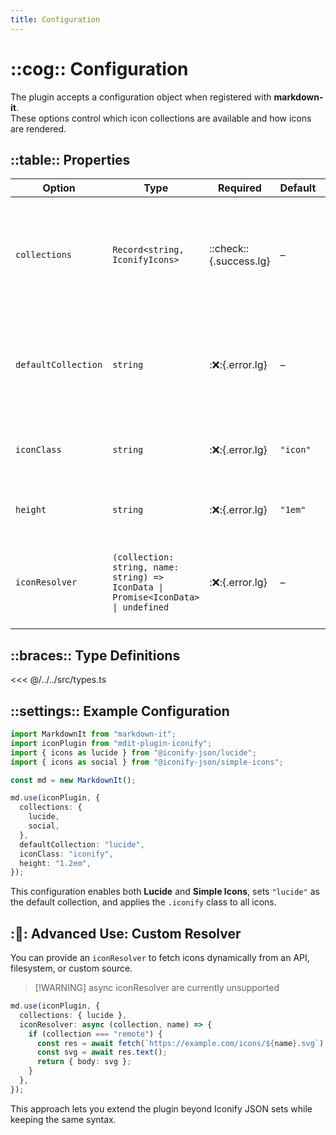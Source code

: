 ```yaml
---
title: Configuration
---
```


# ::cog:: Configuration

The plugin accepts a configuration object when registered with **markdown-it**.  
These options control which icon collections are available and how icons are rendered.

## ::table:: Properties

| Option              | Type                                                                               | Required                 | Default  | Description                                                                                 |
|---------------------|------------------------------------------------------------------------------------|--------------------------|----------|---------------------------------------------------------------------------------------------|
| `collections`       | `Record<string, IconifyIcons>`                                                     | ::check::{.success.lg} | –        | Defines available icon sets. Each key is a collection name mapped to its Iconify JSON data. |
| `defaultCollection` | `string`                                                                           | ::x::{.error.lg}       | –        | Sets a fallback collection. Icons without an explicit collection-name use this.             |
| `iconClass`         | `string`                                                                           | ::x::{.error.lg}       | `"icon"` | Base CSS class applied to every rendered icon.                                              |
| `height`            | `string`                                                                           | ::x::{.error.lg}       | `"1em"`  | Default icon height; width scales automatically.                                            |
| `iconResolver`      | `(collection: string, name: string) => IconData \| Promise<IconData> \| undefined` | ::x::{.error.lg}       | –        | Custom resolver for loading icons dynamically or from non-Iconify sources.                  |

## ::braces:: Type Definitions

<<< @/../../src/types.ts

## ::settings:: Example Configuration

```ts
import MarkdownIt from "markdown-it";
import iconPlugin from "mdit-plugin-iconify";
import { icons as lucide } from "@iconify-json/lucide";
import { icons as social } from "@iconify-json/simple-icons";

const md = new MarkdownIt();

md.use(iconPlugin, {
  collections: {
    lucide,
    social,
  },
  defaultCollection: "lucide",
  iconClass: "iconify",
  height: "1.2em",
});
```

This configuration enables both **Lucide** and **Simple Icons**,
sets `"lucide"` as the default collection, and applies the `.iconify` class to all icons.

## ::rocket:: Advanced Use: Custom Resolver

You can provide an `iconResolver` to fetch icons dynamically from an API, filesystem, or custom source.

> [!WARNING] async iconResolver are currently unsupported

```ts
md.use(iconPlugin, {
  collections: { lucide },
  iconResolver: async (collection, name) => {
    if (collection === "remote") {
      const res = await fetch(`https://example.com/icons/${name}.svg`);
      const svg = await res.text();
      return { body: svg };
    }
  },
});
```

This approach lets you extend the plugin beyond Iconify JSON sets while keeping the same syntax.
